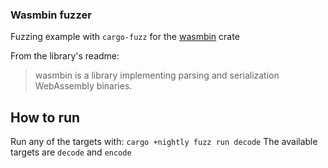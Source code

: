 ### Wasmbin fuzzer

Fuzzing example with `cargo-fuzz` for the [wasmbin](https://crates.io/crates/wasmbin) crate

From the library's readme:
> wasmbin is a library implementing parsing and serialization WebAssembly binaries.

## How to run

Run any of the targets with: `cargo +nightly fuzz run decode`
The available targets are `decode` and `encode`

